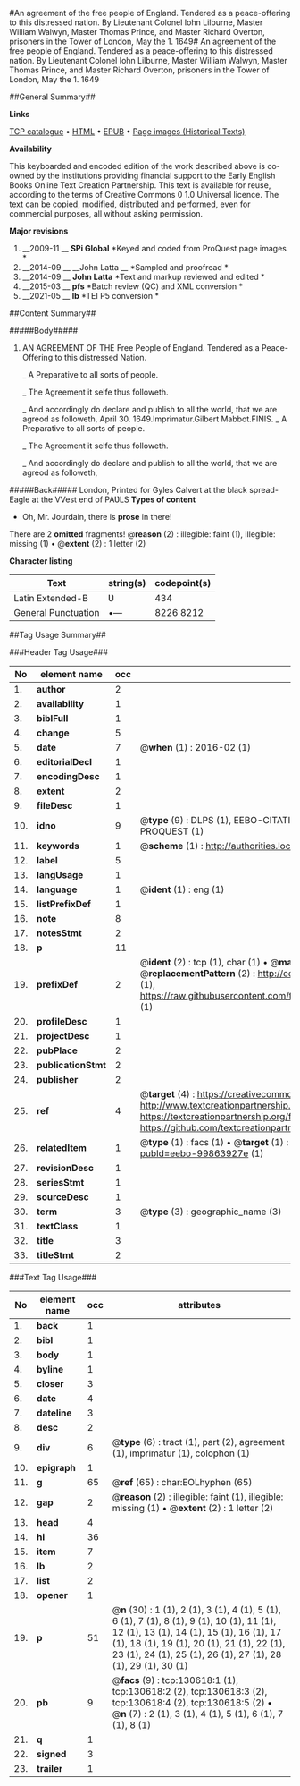 #An agreement of the free people of England. Tendered as a peace-offering to this distressed nation. By Lieutenant Colonel Iohn Lilburne, Master William Walwyn, Master Thomas Prince, and Master Richard Overton, prisoners in the Tower of London, May the 1. 1649#
An agreement of the free people of England. Tendered as a peace-offering to this distressed nation. By Lieutenant Colonel Iohn Lilburne, Master William Walwyn, Master Thomas Prince, and Master Richard Overton, prisoners in the Tower of London, May the 1. 1649

##General Summary##

**Links**

[TCP catalogue](http://www.ota.ox.ac.uk/tcp/)  • 
[HTML](http://tei.it.ox.ac.uk/tcp/Texts-HTML/free/A88/A88154.html)  • 
[EPUB](http://tei.it.ox.ac.uk/tcp/Texts-EPUB/free/A88/A88154.epub) • 
[Page images (Historical Texts)](https://historicaltexts.jisc.ac.uk/eebo-99863927e)

**Availability**

This keyboarded and encoded edition of the work described above is co-owned by the
    institutions providing financial support to the Early English Books Online Text Creation
    Partnership. This text is available for reuse, according to the terms of  Creative Commons 0 1.0 Universal
    licence. The text can be copied, modified, distributed and performed, even for commercial
    purposes, all without asking permission.

**Major revisions**

1. __2009-11 __ __SPi Global__ *Keyed and coded from ProQuest page images *
1. __2014-09 __ __John Latta __ *Sampled and proofread *
1. __2014-09 __ __John Latta__ *Text and markup reviewed and edited *
1. __2015-03 __ __pfs__ *Batch review (QC) and XML conversion *
1. __2021-05 __ __lb__ *TEI P5 conversion *

##Content Summary##

#####Body#####

1. AN AGREEMENT OF THE Free People of England. Tendered as a Peace-Offering to this distressed Nation.

    _ A Preparative to all sorts of people.

    _ The Agreement it selfe thus followeth.

    _ And accordingly do declare and publish to all the world, that we are agreod as followeth,
April 30. 1649.Imprimatur.Gilbert Mabbot.FINIS.
    _ A Preparative to all sorts of people.

    _ The Agreement it selfe thus followeth.

    _ And accordingly do declare and publish to all the world, that we are agreod as followeth,

#####Back#####
London, Printed for Gyles Calvert at the black spread-Eagle at the VVest end of PAƲLS
**Types of content**

  * Oh, Mr. Jourdain, there is **prose** in there!

There are 2 **omitted** fragments! 
 @__reason__ (2) : illegible: faint (1), illegible: missing (1)  •  @__extent__ (2) : 1 letter (2)

**Character listing**


|Text|string(s)|codepoint(s)|
|---|---|---|
|Latin Extended-B|Ʋ|434|
|General Punctuation|•—|8226 8212|

##Tag Usage Summary##

###Header Tag Usage###

|No|element name|occ|attributes|
|---|---|---|---|
|1.|__author__|2||
|2.|__availability__|1||
|3.|__biblFull__|1||
|4.|__change__|5||
|5.|__date__|7| @__when__ (1) : 2016-02 (1)|
|6.|__editorialDecl__|1||
|7.|__encodingDesc__|1||
|8.|__extent__|2||
|9.|__fileDesc__|1||
|10.|__idno__|9| @__type__ (9) : DLPS (1), EEBO-CITATION (1), VID (1), EEBO-PROQUEST (1), STC (4), PROQUEST (1)|
|11.|__keywords__|1| @__scheme__ (1) : http://authorities.loc.gov/ (1)|
|12.|__label__|5||
|13.|__langUsage__|1||
|14.|__language__|1| @__ident__ (1) : eng (1)|
|15.|__listPrefixDef__|1||
|16.|__note__|8||
|17.|__notesStmt__|2||
|18.|__p__|11||
|19.|__prefixDef__|2| @__ident__ (2) : tcp (1), char (1)  •  @__matchPattern__ (2) : ([0-9\-]+):([0-9IVX]+) (1), (.+) (1)  •  @__replacementPattern__ (2) : http://eebo.chadwyck.com/downloadtiff?vid=$1&page=$2 (1), https://raw.githubusercontent.com/textcreationpartnership/Texts/master/tcpchars.xml#$1 (1)|
|20.|__profileDesc__|1||
|21.|__projectDesc__|1||
|22.|__pubPlace__|2||
|23.|__publicationStmt__|2||
|24.|__publisher__|2||
|25.|__ref__|4| @__target__ (4) : https://creativecommons.org/publicdomain/zero/1.0/ (1), http://www.textcreationpartnership.org/docs/. (1), https://textcreationpartnership.org/faq/#faq05 (1), https://github.com/textcreationpartnership (1)|
|26.|__relatedItem__|1| @__type__ (1) : facs (1)  •  @__target__ (1) : https://data.historicaltexts.jisc.ac.uk/view?pubId=eebo-99863927e (1)|
|27.|__revisionDesc__|1||
|28.|__seriesStmt__|1||
|29.|__sourceDesc__|1||
|30.|__term__|3| @__type__ (3) : geographic_name (3)|
|31.|__textClass__|1||
|32.|__title__|3||
|33.|__titleStmt__|2||


###Text Tag Usage###

|No|element name|occ|attributes|
|---|---|---|---|
|1.|__back__|1||
|2.|__bibl__|1||
|3.|__body__|1||
|4.|__byline__|1||
|5.|__closer__|3||
|6.|__date__|4||
|7.|__dateline__|3||
|8.|__desc__|2||
|9.|__div__|6| @__type__ (6) : tract (1), part (2), agreement (1), imprimatur (1), colophon (1)|
|10.|__epigraph__|1||
|11.|__g__|65| @__ref__ (65) : char:EOLhyphen (65)|
|12.|__gap__|2| @__reason__ (2) : illegible: faint (1), illegible: missing (1)  •  @__extent__ (2) : 1 letter (2)|
|13.|__head__|4||
|14.|__hi__|36||
|15.|__item__|7||
|16.|__lb__|2||
|17.|__list__|2||
|18.|__opener__|1||
|19.|__p__|51| @__n__ (30) : 1 (1), 2 (1), 3 (1), 4 (1), 5 (1), 6 (1), 7 (1), 8 (1), 9 (1), 10 (1), 11 (1), 12 (1), 13 (1), 14 (1), 15 (1), 16 (1), 17 (1), 18 (1), 19 (1), 20 (1), 21 (1), 22 (1), 23 (1), 24 (1), 25 (1), 26 (1), 27 (1), 28 (1), 29 (1), 30 (1)|
|20.|__pb__|9| @__facs__ (9) : tcp:130618:1 (1), tcp:130618:2 (2), tcp:130618:3 (2), tcp:130618:4 (2), tcp:130618:5 (2)  •  @__n__ (7) : 2 (1), 3 (1), 4 (1), 5 (1), 6 (1), 7 (1), 8 (1)|
|21.|__q__|1||
|22.|__signed__|3||
|23.|__trailer__|1||
